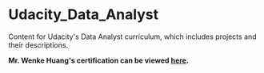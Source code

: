 # Udacity_Data_Analyst
Content for Udacity's Data Analyst curriculum, which includes projects and their descriptions.

__Mr. Wenke Huang's certification can be viewed [here](https://github.com/whuang67/Udacity_Data_Analyst/blob/master/DataAnalyst.pdf).__
